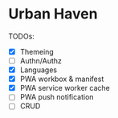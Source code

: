 # Urban Haven

TODOs:

- [x] Themeing
- [ ] Authn/Authz
- [x] Languages
- [x] PWA workbox & manifest
- [x] PWA service worker cache
- [ ] PWA push notification
- [ ] CRUD
